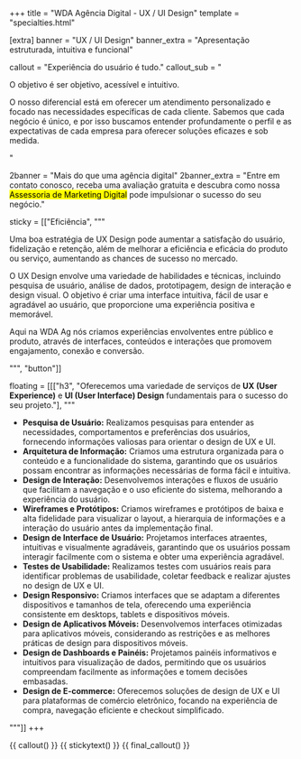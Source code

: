 +++
title = "WDA Agência Digital - UX / UI Design"
template = "specialties.html"

[extra]
banner = "UX / UI Design"
banner_extra = "Apresentação estruturada, intuitiva e funcional"

callout = "Experiência do usuário é tudo."
callout_sub = "<p>O objetivo é ser objetivo, acessível e intuitivo.</p><p>O nosso diferencial está em oferecer um atendimento personalizado e focado nas necessidades específicas de cada cliente. Sabemos que cada negócio é único, e por isso buscamos entender profundamente o perfil e as expectativas de cada empresa para oferecer soluções eficazes e sob medida.</p>"

2banner = "Mais do que uma agência digital"
2banner_extra = "Entre em contato conosco, receba uma avaliação gratuita e descubra como nossa <mark>Assessoria de Marketing Digital</mark> pode impulsionar o sucesso do seu negócio."


sticky = [["Eficiência", 
"""<p>Uma boa estratégia de UX Design pode aumentar a satisfação do usuário, fidelização e retenção, além de melhorar a eficiência e eficácia do produto ou serviço, aumentando as chances de sucesso no mercado.</p>
<p>O UX Design envolve uma variedade de habilidades e técnicas, incluindo pesquisa de usuário, análise de dados, prototipagem, design de interação e design visual. O objetivo é criar uma interface intuitiva, fácil de usar e agradável ao usuário, que proporcione uma experiência positiva e memorável.</p>
<p>Aqui na WDA Ag nós criamos experiências envolventes entre público e produto, através de interfaces, conteúdos e interações que promovem engajamento, conexão e conversão.</p>""", 
"button"]]


floating = [[["h3", "Oferecemos uma variedade de serviços de <strong>UX (User Experience)</strong> e <strong>UI (User Interface) Design</strong> fundamentais para o sucesso do seu projeto."],
"""
<ul>
<li><strong>Pesquisa de Usuário:</strong> Realizamos pesquisas para entender as necessidades, comportamentos e preferências dos usuários, fornecendo informações valiosas para orientar o design de UX e UI.</li>
<li><strong>Arquitetura de Informação:</strong> Criamos uma estrutura organizada para o conteúdo e a funcionalidade do sistema, garantindo que os usuários possam encontrar as informações necessárias de forma fácil e intuitiva.</li>
<li><strong>Design de Interação:</strong> Desenvolvemos interações e fluxos de usuário que facilitam a navegação e o uso eficiente do sistema, melhorando a experiência do usuário.</li>
<li><strong>Wireframes e Protótipos:</strong> Criamos wireframes e protótipos de baixa e alta fidelidade para visualizar o layout, a hierarquia de informações e a interação do usuário antes da implementação final.</li>
<li><strong>Design de Interface de Usuário:</strong> Projetamos interfaces atraentes, intuitivas e visualmente agradáveis, garantindo que os usuários possam interagir facilmente com o sistema e obter uma experiência agradável.</li>
<li><strong>Testes de Usabilidade:</strong> Realizamos testes com usuários reais para identificar problemas de usabilidade, coletar feedback e realizar ajustes no design de UX e UI.</li>
<li><strong>Design Responsivo:</strong> Criamos interfaces que se adaptam a diferentes dispositivos e tamanhos de tela, oferecendo uma experiência consistente em desktops, tablets e dispositivos móveis.</li>
<li><strong>Design de Aplicativos Móveis:</strong> Desenvolvemos interfaces otimizadas para aplicativos móveis, considerando as restrições e as melhores práticas de design para dispositivos móveis.</li>
<li><strong>Design de Dashboards e Painéis:</strong> Projetamos painéis informativos e intuitivos para visualização de dados, permitindo que os usuários compreendam facilmente as informações e tomem decisões embasadas.</li>
<li><strong>Design de E-commerce:</strong> Oferecemos soluções de design de UX e UI para plataformas de comércio eletrônico, focando na experiência de compra, navegação eficiente e checkout simplificado.</li>
</ul>
"""]]
+++

{{ callout() }}
{{ stickytext() }}
{{ final_callout() }}
